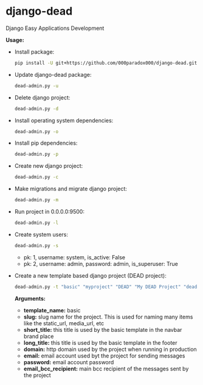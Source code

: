 # django-dead
Django Easy Applications Development

**Usage:**

* Install package:
    ```bash
    pip install -U git+https://github.com/000paradox000/django-dead.git
    ```
  
* Update django-dead package:
    ```bash
    dead-admin.py -u
    ```

* Delete django project:
    ```bash
    dead-admin.py -d
    ```

* Install operating system dependencies:
    ```bash
    dead-admin.py -o
    ```

* Install pip dependencies:
    ```bash
    dead-admin.py -p
    ```

* Create new django project:
    ```bash
    dead-admin.py -c
    ```

* Make migrations and migrate django project:
    ```bash
    dead-admin.py -m
    ```

* Run project in 0.0.0.0:9500:
    ```bash
    dead-admin.py -l
    ```

* Create system users:
    ```bash
    dead-admin.py -s
    ```
    * pk: 1, username: system, is_active: False
    * pk: 2, username: admin, password: admin, is_superuser: True

* Create a new template based django project (DEAD project):

    ```bash
    dead-admin.py -t "basic" "myproject" "DEAD" "My DEAD Project" "dead.000paradox000.pes" "dead@000paradox000.pes" "12345" "info@000paradox000.pes"
    ```
    
    **Arguments:**

    * **template_name:** basic
    * **slug:** slug name for the project. This is used for naming many items like the static_url, media_url, etc
    * **short_title:** this title is used by the basic template in the navbar brand place
    * **long_title:** this title is used by the basic template in the footer
    * **domain:** http domain used by the project when running in production
    * **email:** email account used byt the project for sending messages
    * **password:** email account password
    * **email_bcc_recipient:** main bcc recipient of the messages sent by the project
